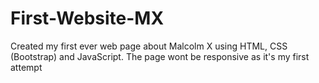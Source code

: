 # First-Website-MX
Created my first ever web page about Malcolm X using HTML, CSS (Bootstrap) and JavaScript. The page wont be responsive as it's my first attempt
